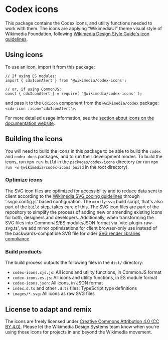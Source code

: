 # Codex icons

This package contains the Codex icons, and utility functions needed to work with them.
The icons are applying “WikimediaUI” theme visual style of Wikimedia Foundation, following
[Wikimedia Design Style Guide's icon guidelines](https://design.wikimedia.org/style-guide/visual-style_icons.html).

## Using icons
To use an icon, import it from this package:
```
// If using ES modules:
import { cdxIconAlert } from '@wikimedia/codex-icons';

// or, if using CommonJS:
const { cdxIconAlert } = require( '@wikimedia/codex-icons' );
```
and pass it to the `CdxIcon` component from the `@wikimedia/codex` package:
`<cdx-icon :icon="cdxIconAlert">`.

For more detailed usage information, see the
[section about icons on the documentation website](https://doc.wikimedia.org/codex/main/icons/overview.html).

## Building the icons
You will need to build the icons in this package to be able to build the `codex`
and `codex-docs` packages, and to run their development modes. To build the icons, run
`npm run build` in the `packages/codex-icons` directory (or run
`npm run -w @wikimedia/codex-icons build` in the root directory).

### Optimize icons
The SVG icon files are optimized for accessibility and to reduce data sent to client according to
the [Wikimedia SVG coding guidelines](https://www.mediawiki.org/wiki/Manual:Coding_conventions/SVG)
through '.svgo.config.js' based configuration. The `minify:svg` build script, that's also part of
the `build` step, takes care of this. The SVG icon files are part of the repository to simplify the
process of adding new or amending existing icons for both, designers and developers.
Additionally, when transforming the SVG files into CommonJS/ES module/JSON format via
'vite-plugin-raw-svg.ts', we add minor optimizations for client browser-only use instead of the
backwards-compatible SVG file for older [SVG render libraries compliance](https://github.com/svg/svgo/pull/1353).

### Build products
The build process outputs the following files in the `dist/` directory:
- `codex-icons.cjs.js`: All icons and utility functions, in CommonJS format
- `codex-icons.es.js`: All icons and utility functions, in ES module format
- `codex-icons.json`: All icons, in JSON format
- `index.d.ts` and other `.d.ts` files: TypeScript type definitions
- `images/*.svg`: All icons as raw SVG files

## License to adapt and remix
The icons are freely licensed under [Creative Commons Attribution 4.0 (CC BY 4.0)](https://creativecommons.org/licenses/by/4.0/). Please let the Wikimedia Design Systems team know when you're using those icons for projects
in and beyond the Wikimedia movement.